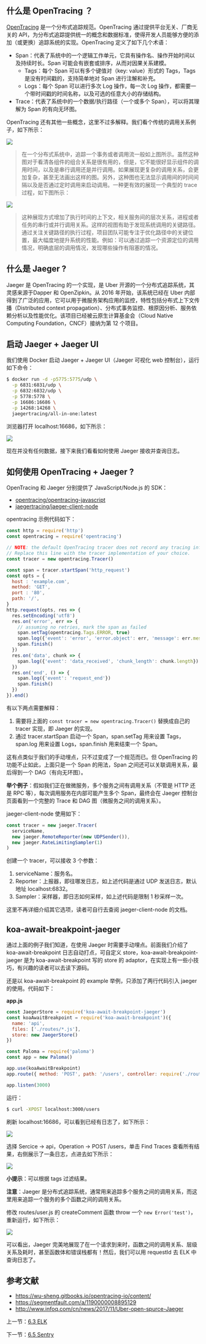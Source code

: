 ## 什么是 OpenTracing ？

[OpenTracing](http://opentracing.io/) 是一个分布式追踪规范。OpenTracing 通过提供平台无关、厂商无关的 API，为分布式追踪提供统一的概念和数据标准，使得开发人员能够方便的添加（或更换）追踪系统的实现。OpenTracing 定义了如下几个术语：

- Span：代表了系统中的一个逻辑工作单元，它具有操作名、操作开始时间以及持续时长。Span 可能会有嵌套或排序，从而对因果关系建模。
  - Tags：每个 Span 可以有多个键值对（key: value）形式的 Tags，Tags 是没有时间戳的，支持简单地对 Span 进行注解和补充。
  - Logs：每个 Span 可以进行多次 Log 操作，每一次 Log 操作，都需要一个带时间戳的时间名称，以及可选的任意大小的存储结构。
- Trace：代表了系统中的一个数据/执行路径（一个或多个 Span），可以将其理解为 Span 的有向无环图。

OpenTracing 还有其他一些概念，这里不过多解释。我们看个传统的调用关系例子，如下所示：

![](./assets/6.4.1.jpg)

> 在一个分布式系统中，追踪一个事务或者调用流一般如上图所示。虽然这种图对于看清各组件的组合关系是很有用的，但是，它不能很好显示组件的调用时间，以及是串行调用还是并行调用。如果展现更复杂的调用关系，会更加复杂，甚至无法画出这样的图。另外，这种图也无法显示调用间的时间间隔以及是否通过定时调用来启动调用。一种更有效的展现一个典型的 trace 过程，如下图所示：

![](./assets/6.4.2.jpg)

> 这种展现方式增加了执行时间的上下文，相关服务间的层次关系，进程或者任务的串行或并行调用关系。这样的视图有助于发现系统调用的关键路径。通过关注关键路径的执行过程，项目团队可能专注于优化路径中的关键位置，最大幅度地提升系统的性能。例如：可以通过追踪一个资源定位的调用情况，明确底层的调用情况，发现哪些操作有阻塞的情况。

## 什么是 Jaeger ?

Jaeger 是 OpenTracing 的一个实现，是 Uber 开源的一个分布式追踪系统，其灵感来源于Dapper 和 OpenZipkin。从 2016 年开始，该系统已经在 Uber 内部得到了广泛的应用，它可以用于微服务架构应用的监控，特性包括分布式上下文传播（Distributed context propagation）、分布式事务监控、根原因分析、服务依赖分析以及性能优化。该项目已经被云原生计算基金会（Cloud Native Computing Foundation，CNCF）接纳为第 12 个项目。

## 启动 Jaeger + Jaeger UI

我们使用 Docker 启动 Jaeger + Jaeger UI（Jaeger 可视化 web 控制台），运行如下命令：

```sh
$ docker run -d -p5775:5775/udp \
  -p 6831:6831/udp \
  -p 6832:6832/udp \
  -p 5778:5778 \
  -p 16686:16686 \
  -p 14268:14268 \
  jaegertracing/all-in-one:latest
```

浏览器打开 localhost:16686，如下所示：

![](./assets/6.4.3.jpg)

现在并没有任何数据，接下来我们看看如何使用 Jaeger 接收并查询日志。

## 如何使用 OpenTracing + Jaeger ?

OpenTracing 和 Jaeger 分别提供了 JavaScript/Node.js 的 SDK：

- [opentracing/opentracing-javascript](https://github.com/opentracing/opentracing-javascript)
- [jaegertracing/jaeger-client-node](https://github.com/jaegertracing/jaeger-client-node)

opentracing 示例代码如下：

```js
const http = require('http')
const opentracing = require('opentracing')

// NOTE: the default OpenTracing tracer does not record any tracing information.
// Replace this line with the tracer implementation of your choice.
const tracer = new opentracing.Tracer()

const span = tracer.startSpan('http_request')
const opts = {
  host : 'example.com',
  method: 'GET',
  port : '80',
  path: '/',
}
http.request(opts, res => {
  res.setEncoding('utf8')
  res.on('error', err => {
    // assuming no retries, mark the span as failed
    span.setTag(opentracing.Tags.ERROR, true)
    span.log({'event': 'error', 'error.object': err, 'message': err.message, 'stack': err.stack})
    span.finish()
  })
  res.on('data', chunk => {
    span.log({'event': 'data_received', 'chunk_length': chunk.length})
  })
  res.on('end', () => {
    span.log({'event': 'request_end'})
    span.finish()
  })
}).end()
```

有以下两点需要解释：

1. 需要将上面的 `const tracer = new opentracing.Tracer()` 替换成自己的 tracer 实现，即 Jaeger 的实现。
2. 通过 tracer.startSpan 启动一个 Span，span.setTag 用来设置 Tags，span.log 用来设置 Logs，span.finish 用来结束一个 Span。

这有点类似于我们的手动埋点，只不过变成了一个规范而已。但 OpenTracing 的功能不止如此，上面只是一个 Span 的用法，Span 之间还可以关联调用关系，最后得到一个 DAG（有向无环图）。

**举个例子**：假如我们正在做微服务，多个服务之间有调用关系（不管是 HTTP 还是 RPC 等），每次调用服务在内部可能产生多个 Span，最终会在 Jaeger 控制台页面看到一个完整的 Trace 和 DAG 图（微服务之间的调用关系）。

jaeger-client-node 使用如下：

```js
const tracer = new jaeger.Tracer(
  serviceName,
  new jaeger.RemoteReporter(new UDPSender()),
  new jaeger.RateLimitingSampler(1)
)
```

创建一个 tracer，可以接收 3 个参数：

1. serviceName：服务名。
2. Reporter：上报器，即往哪发日志，如上述代码是通过 UDP 发送日志，默认地址 localhost:6832。
3. Sampler：采样器，即日志如何采样，如上述代码是限制 1 秒采样一次。

这里不再详细介绍其它选项，读者可自行去查阅 jaeger-client-node 的文档。

## koa-await-breakpoint-jaeger

通过上面的例子我们知道，在使用 Jaeger 时需要手动埋点。前面我们介绍了 koa-await-breakpoint 日志自动打点，可自定义 store，koa-await-breakpoint-jaeger 是为 koa-await-breakpoint 写的 store 的 adaptor，在实现上有一些小技巧，有兴趣的读者可以去读下源码。

还是以 koa-await-breakpoint 的 example 举例，只添加了两行代码引入 jaeger 的使用。代码如下：

**app.js**

```js
const JaegerStore = require('koa-await-breakpoint-jaeger')
const koaAwaitBreakpoint = require('koa-await-breakpoint')({
  name: 'api',
  files: ['./routes/*.js'],
  store: new JaegerStore()
})

const Paloma = require('paloma')
const app = new Paloma()

app.use(koaAwaitBreakpoint)
app.route({ method: 'POST', path: '/users', controller: require('./routes/user').createUser })

app.listen(3000)
```

运行：

```sh
$ curl -XPOST localhost:3000/users
```

刷新 localhost:16686，可以看到已经有日志了，如下所示：

![](./assets/6.4.4.jpg)

选择 Sercice -> api，Operation -> POST /users，单击 Find Traces 查看所有结果，右侧展示了一条日志，点进去如下所示：

![](./assets/6.4.5.jpg)

**小提示**：可以根据 tags 过滤结果。

**注意**：Jaeger 是分布式追踪系统，通常用来追踪多个服务之间的调用关系，而这里用来追踪一个服务的多个函数之间的调用关系。

修改 routes/user.js 的 createComment 函数 throw 一个 `new Error('test')`，重新运行，如下所示：

![](./assets/6.4.6.jpg)

可以看出，Jaeger 完美地展现了在一个请求到来时，函数之间的调用关系、层级关系及耗时，甚至函数体和错误栈都有！然后，我们可以用 requestId 去 ELK 中查询日志了。

## 参考文献

- https://wu-sheng.gitbooks.io/opentracing-io/content/
- https://segmentfault.com/a/1190000008895129
- http://www.infoq.com/cn/news/2017/11/Uber-open-spurce-Jaeger

上一节：[6.3 ELK](https://github.com/nswbmw/node-in-debugging/blob/master/6.3%20ELK.md)

下一节：[6.5 Sentry](https://github.com/nswbmw/node-in-debugging/blob/master/6.5%20Sentry.md)
